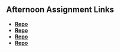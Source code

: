 ## Afternoon Assignment Links

* **[Repo](https://github.com/JCHU14/trivia)**
* **[Repo](https://github.com/JCHU14/gregslist2)**
* **[Repo](https://github.com/JCHU14/pokedex)**
* **[Repo](https://github.com/JCHU14/<ASSIGNMENT_REPO>)**
